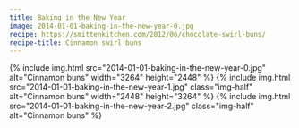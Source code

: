 ```yaml
---
title: Baking in the New Year
image: 2014-01-01-baking-in-the-new-year-0.jpg
recipe: https://smittenkitchen.com/2012/06/chocolate-swirl-buns/
recipe-title: Cinnamon swirl buns
---
```


<div class="photos">
{% include img.html src="2014-01-01-baking-in-the-new-year-0.jpg" alt="Cinnamon buns" width="3264" height="2448" %}
{% include img.html src="2014-01-01-baking-in-the-new-year-1.jpg" class="img-half" alt="Cinnamon buns" width="2448" height="3264" %} {% include img.html src="2014-01-01-baking-in-the-new-year-2.jpg" class="img-half" alt="Cinnamon buns" %}
</div>

